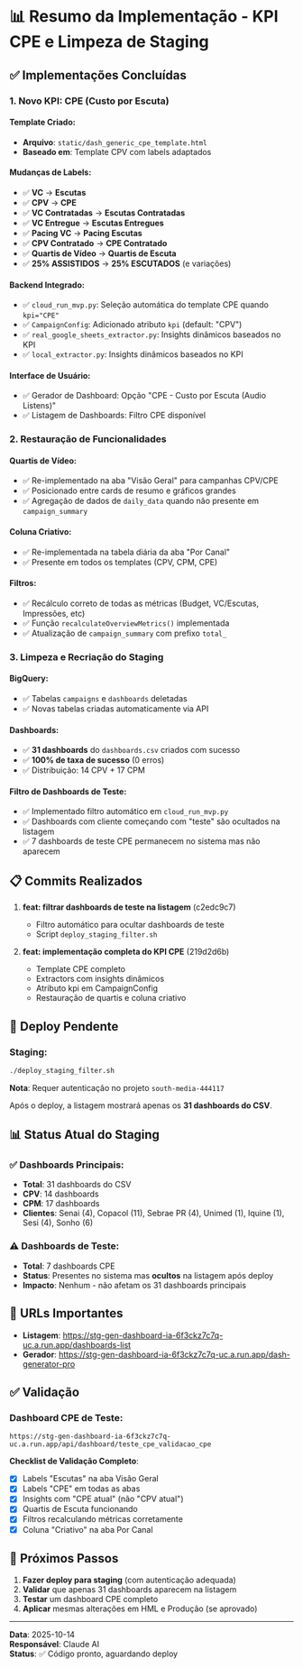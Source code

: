 # 📊 Resumo da Implementação - KPI CPE e Limpeza de Staging

## ✅ Implementações Concluídas

### 1. **Novo KPI: CPE (Custo por Escuta)**

#### Template Criado:
- **Arquivo**: `static/dash_generic_cpe_template.html`
- **Baseado em**: Template CPV com labels adaptados

#### Mudanças de Labels:
- ✅ **VC** → **Escutas**
- ✅ **CPV** → **CPE**
- ✅ **VC Contratadas** → **Escutas Contratadas**
- ✅ **VC Entregue** → **Escutas Entregues**
- ✅ **Pacing VC** → **Pacing Escutas**
- ✅ **CPV Contratado** → **CPE Contratado**
- ✅ **Quartis de Vídeo** → **Quartis de Escuta**
- ✅ **25% ASSISTIDOS** → **25% ESCUTADOS** (e variações)

#### Backend Integrado:
- ✅ `cloud_run_mvp.py`: Seleção automática do template CPE quando `kpi="CPE"`
- ✅ `CampaignConfig`: Adicionado atributo `kpi` (default: "CPV")
- ✅ `real_google_sheets_extractor.py`: Insights dinâmicos baseados no KPI
- ✅ `local_extractor.py`: Insights dinâmicos baseados no KPI

#### Interface de Usuário:
- ✅ Gerador de Dashboard: Opção "CPE - Custo por Escuta (Audio Listens)"
- ✅ Listagem de Dashboards: Filtro CPE disponível

### 2. **Restauração de Funcionalidades**

#### Quartis de Vídeo:
- ✅ Re-implementado na aba "Visão Geral" para campanhas CPV/CPE
- ✅ Posicionado entre cards de resumo e gráficos grandes
- ✅ Agregação de dados de `daily_data` quando não presente em `campaign_summary`

#### Coluna Criativo:
- ✅ Re-implementada na tabela diária da aba "Por Canal"
- ✅ Presente em todos os templates (CPV, CPM, CPE)

#### Filtros:
- ✅ Recálculo correto de todas as métricas (Budget, VC/Escutas, Impressões, etc)
- ✅ Função `recalculateOverviewMetrics()` implementada
- ✅ Atualização de `campaign_summary` com prefixo `total_`

### 3. **Limpeza e Recriação do Staging**

#### BigQuery:
- ✅ Tabelas `campaigns` e `dashboards` deletadas
- ✅ Novas tabelas criadas automaticamente via API

#### Dashboards:
- ✅ **31 dashboards** do `dashboards.csv` criados com sucesso
- ✅ **100% de taxa de sucesso** (0 erros)
- ✅ Distribuição: 14 CPV + 17 CPM

#### Filtro de Dashboards de Teste:
- ✅ Implementado filtro automático em `cloud_run_mvp.py`
- ✅ Dashboards com cliente começando com "teste" são ocultados na listagem
- ✅ 7 dashboards de teste CPE permanecem no sistema mas não aparecem

## 📋 Commits Realizados

1. **feat: filtrar dashboards de teste na listagem** (c2edc9c7)
   - Filtro automático para ocultar dashboards de teste
   - Script `deploy_staging_filter.sh`

2. **feat: implementação completa do KPI CPE** (219d2d6b)
   - Template CPE completo
   - Extractors com insights dinâmicos
   - Atributo kpi em CampaignConfig
   - Restauração de quartis e coluna criativo

## 🚀 Deploy Pendente

### Staging:
```bash
./deploy_staging_filter.sh
```

**Nota**: Requer autenticação no projeto `south-media-444117`

Após o deploy, a listagem mostrará apenas os **31 dashboards do CSV**.

## 📊 Status Atual do Staging

### ✅ Dashboards Principais:
- **Total**: 31 dashboards do CSV
- **CPV**: 14 dashboards
- **CPM**: 17 dashboards
- **Clientes**: Senai (4), Copacol (11), Sebrae PR (4), Unimed (1), Iquine (1), Sesi (4), Sonho (6)

### ⚠️ Dashboards de Teste:
- **Total**: 7 dashboards CPE
- **Status**: Presentes no sistema mas **ocultos** na listagem após deploy
- **Impacto**: Nenhum - não afetam os 31 dashboards principais

## 🔗 URLs Importantes

- **Listagem**: https://stg-gen-dashboard-ia-6f3ckz7c7q-uc.a.run.app/dashboards-list
- **Gerador**: https://stg-gen-dashboard-ia-6f3ckz7c7q-uc.a.run.app/dash-generator-pro

## ✅ Validação

### Dashboard CPE de Teste:
```
https://stg-gen-dashboard-ia-6f3ckz7c7q-uc.a.run.app/api/dashboard/teste_cpe_validacao_cpe
```

**Checklist de Validação Completo**:
- [x] Labels "Escutas" na aba Visão Geral
- [x] Labels "CPE" em todas as abas
- [x] Insights com "CPE atual" (não "CPV atual")
- [x] Quartis de Escuta funcionando
- [x] Filtros recalculando métricas corretamente
- [x] Coluna "Criativo" na aba Por Canal

## 🎯 Próximos Passos

1. **Fazer deploy para staging** (com autenticação adequada)
2. **Validar** que apenas 31 dashboards aparecem na listagem
3. **Testar** um dashboard CPE completo
4. **Aplicar** mesmas alterações em HML e Produção (se aprovado)

---

**Data**: 2025-10-14  
**Responsável**: Claude AI  
**Status**: ✅ Código pronto, aguardando deploy
